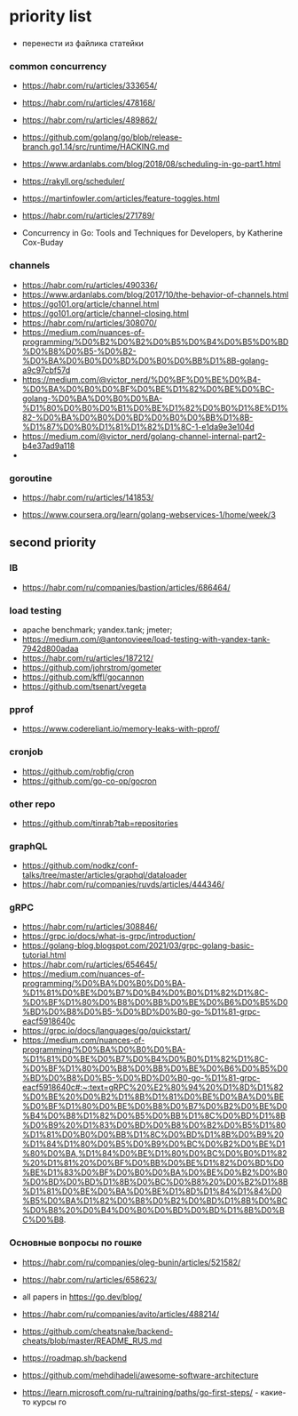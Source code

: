 # priority list

###
* перенести из файлика статейки

### common concurrency
* https://habr.com/ru/articles/333654/
* https://habr.com/ru/articles/478168/
* https://habr.com/ru/articles/489862/
* https://github.com/golang/go/blob/release-branch.go1.14/src/runtime/HACKING.md
* https://www.ardanlabs.com/blog/2018/08/scheduling-in-go-part1.html
* https://rakyll.org/scheduler/

* https://martinfowler.com/articles/feature-toggles.html
* https://habr.com/ru/articles/271789/
* Concurrency in Go: Tools and Techniques for Developers, by Katherine Cox-Buday

### channels
* https://habr.com/ru/articles/490336/
* https://www.ardanlabs.com/blog/2017/10/the-behavior-of-channels.html
* https://go101.org/article/channel.html
* https://go101.org/article/channel-closing.html
* https://habr.com/ru/articles/308070/
* https://medium.com/nuances-of-programming/%D0%B2%D0%B2%D0%B5%D0%B4%D0%B5%D0%BD%D0%B8%D0%B5-%D0%B2-%D0%BA%D0%B0%D0%BD%D0%B0%D0%BB%D1%8B-golang-a9c97cbf57d
* https://medium.com/@victor_nerd/%D0%BF%D0%BE%D0%B4-%D0%BA%D0%B0%D0%BF%D0%BE%D1%82%D0%BE%D0%BC-golang-%D0%BA%D0%B0%D0%BA-%D1%80%D0%B0%D0%B1%D0%BE%D1%82%D0%B0%D1%8E%D1%82-%D0%BA%D0%B0%D0%BD%D0%B0%D0%BB%D1%8B-%D1%87%D0%B0%D1%81%D1%82%D1%8C-1-e1da9e3e104d
* https://medium.com/@victor_nerd/golang-channel-internal-part2-b4e37ad9a118
* 

### goroutine
* https://habr.com/ru/articles/141853/

* https://www.coursera.org/learn/golang-webservices-1/home/week/3

## second priority

### IB
* https://habr.com/ru/companies/bastion/articles/686464/

### load testing
* apache benchmark; yandex.tank; jmeter;
* https://medium.com/@antonovieee/load-testing-with-yandex-tank-7942d800adaa
* https://habr.com/ru/articles/187212/
* https://github.com/johrstrom/gometer
* https://github.com/kffl/gocannon
* https://github.com/tsenart/vegeta

### pprof
* https://www.codereliant.io/memory-leaks-with-pprof/

### cronjob
* https://github.com/robfig/cron
* https://github.com/go-co-op/gocron

### other repo
* https://github.com/tinrab?tab=repositories

### graphQL
* https://github.com/nodkz/conf-talks/tree/master/articles/graphql/dataloader
* https://habr.com/ru/companies/ruvds/articles/444346/

### gRPC
* https://habr.com/ru/articles/308846/
* https://grpc.io/docs/what-is-grpc/introduction/
* https://golang-blog.blogspot.com/2021/03/grpc-golang-basic-tutorial.html
* https://habr.com/ru/articles/654645/
* https://medium.com/nuances-of-programming/%D0%BA%D0%B0%D0%BA-%D1%81%D0%BE%D0%B7%D0%B4%D0%B0%D1%82%D1%8C-%D0%BF%D1%80%D0%B8%D0%BB%D0%BE%D0%B6%D0%B5%D0%BD%D0%B8%D0%B5-%D0%BD%D0%B0-go-%D1%81-grpc-eacf5918640c
* https://grpc.io/docs/languages/go/quickstart/
* https://medium.com/nuances-of-programming/%D0%BA%D0%B0%D0%BA-%D1%81%D0%BE%D0%B7%D0%B4%D0%B0%D1%82%D1%8C-%D0%BF%D1%80%D0%B8%D0%BB%D0%BE%D0%B6%D0%B5%D0%BD%D0%B8%D0%B5-%D0%BD%D0%B0-go-%D1%81-grpc-eacf5918640c#:~:text=gRPC%20%E2%80%94%20%D1%8D%D1%82%D0%BE%20%D0%B2%D1%8B%D1%81%D0%BE%D0%BA%D0%BE%D0%BF%D1%80%D0%BE%D0%B8%D0%B7%D0%B2%D0%BE%D0%B4%D0%B8%D1%82%D0%B5%D0%BB%D1%8C%D0%BD%D1%8B%D0%B9%20%D1%83%D0%BD%D0%B8%D0%B2%D0%B5%D1%80%D1%81%D0%B0%D0%BB%D1%8C%D0%BD%D1%8B%D0%B9%20%D1%84%D1%80%D0%B5%D0%B9%D0%BC%D0%B2%D0%BE%D1%80%D0%BA,%D1%84%D0%BE%D1%80%D0%BC%D0%B0%D1%82%20%D1%81%20%D0%BF%D0%BB%D0%BE%D1%82%D0%BD%D0%BE%D1%83%D0%BF%D0%B0%D0%BA%D0%BE%D0%B2%D0%B0%D0%BD%D0%BD%D1%8B%D0%BC%D0%B8%20%D0%B2%D1%8B%D1%81%D0%BE%D0%BA%D0%BE%D1%8D%D1%84%D1%84%D0%B5%D0%BA%D1%82%D0%B8%D0%B2%D0%BD%D1%8B%D0%BC%D0%B8%20%D0%B4%D0%B0%D0%BD%D0%BD%D1%8B%D0%BC%D0%B8.


### Основные вопросы по гошке
* https://habr.com/ru/companies/oleg-bunin/articles/521582/
* https://habr.com/ru/articles/658623/

* all papers in https://go.dev/blog/
* https://habr.com/ru/companies/avito/articles/488214/
* https://github.com/cheatsnake/backend-cheats/blob/master/README_RUS.md
* https://roadmap.sh/backend
* https://github.com/mehdihadeli/awesome-software-architecture
* https://learn.microsoft.com/ru-ru/training/paths/go-first-steps/ - какие-то курсы го